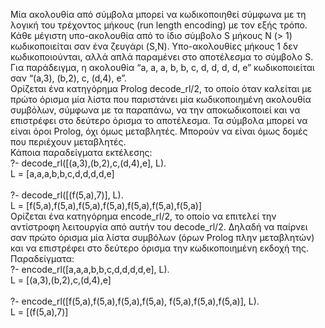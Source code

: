 Μία ακολουθία από σύμβολα μπορεί να κωδικοποιηθεί σύμφωνα με τη λογική του τρέχοντος μήκους (run length encoding) με τον εξής τρόπο. Κάθε μέγιστη υπο-ακολουθία από το ίδιο σύμβολο S μήκους N (> 1) κωδικοποιείται σαν ένα ζευγάρι (S,N). Υπο-ακολουθίες μήκους 1 δεν κωδικοποιούνται, αλλά απλά παραμένει στο αποτέλεσμα το σύμβολο S. Για παράδειγμα, η ακολουθία “a, a, a, b, b, c, d, d, d, d, e” κωδικοποιείται σαν “(a,3), (b,2), c, (d,4), e”. <br>
Ορίζεται ένα κατηγόρημα Prolog decode_rl/2, το οποίο όταν καλείται με πρώτο όρισμα μία λίστα που παριστάνει μία κωδικοποιημένη ακολουθία συμβόλων, σύμφωνα με τα παραπάνω, να την αποκωδικοποιεί και να επιστρέφει στο δεύτερο όρισμα το αποτέλεσμα. Τα σύμβολα μπορεί να είναι όροι Prolog, όχι όμως μεταβλητές. Μπορούν να είναι όμως δομές που περιέχουν μεταβλητές.  <br>
Κάποια παραδείγματα εκτέλεσης: <br>
?- decode_rl([(a,3),(b,2),c,(d,4),e], L). <br>
L = [a,a,a,b,b,c,d,d,d,d,e] <br> <br>
?- decode_rl([(f(5,a),7)], L). <br>
L = [f(5,a),f(5,a),f(5,a),f(5,a),f(5,a),f(5,a),f(5,a)] <br>
Ορίζεται ένα κατηγόρημα encode_rl/2, το οποίο να επιτελεί την αντίστροφη λειτουργία από αυτήν του decode_rl/2. Δηλαδή να παίρνει σαν πρώτο όρισμα μία λίστα συμβόλων (όρων Prolog πλην μεταβλητών) και να επιστρέφει στο δεύτερο όρισμα την κωδικοποιημένη εκδοχή της. <br>
Παραδείγματα:<br>
?- encode_rl([a,a,a,b,b,c,d,d,d,d,e], L).<br>
L = [(a,3),(b,2),c,(d,4),e]<br><br>
?- encode_rl([f(5,a),f(5,a),f(5,a),f(5,a), f(5,a),f(5,a),f(5,a)], L).<br>
L = [(f(5,a),7)]<br>